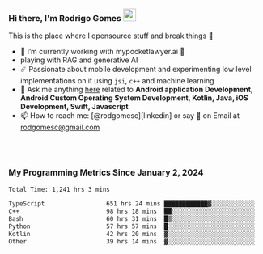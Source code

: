 
### Hi there, I'm Rodrigo Gomes <img src="https://media.giphy.com/media/hvRJCLFzcasrR4ia7z/giphy.gif" width="25px">
This is the place where I opensource stuff and break things 🤣
- 🔭 I’m currently working with mypocketlawyer.ai 💜
- playing with RAG and generative AI
- ☄️ Passionate about mobile development and experimenting low level implementations on it using `jsi`, `c++` and machine learning
- 💬 Ask me anything [here](https://github.com/rodgomesc/rodgomesc/issues) related to <b>Android application Development, Android Custom Operating System Development, Kotlin, Java, iOS Development, Swift, Javascript</b>
- 📫 How to reach me: [@rodgomesc][linkedin] or say 👋 on Email at [rodgomesc@gmail.com](mailto:rodgomesc@gmail.com)


<br/>

<!-- 
<picture>
  <img src="/github-metrics.svg" alt="Metrics">
</picture>
-->

</br>

### My Programming Metrics Since January 2, 2024 


<!--START_SECTION:waka-->

```txt
Total Time: 1,241 hrs 3 mins

TypeScript                 651 hrs 24 mins ████████████▓░░░░░░░░░░░░   50.88 %
C++                        98 hrs 18 mins  ██░░░░░░░░░░░░░░░░░░░░░░░   07.68 %
Bash                       60 hrs 31 mins  █▒░░░░░░░░░░░░░░░░░░░░░░░   04.73 %
Python                     57 hrs 57 mins  █░░░░░░░░░░░░░░░░░░░░░░░░   04.53 %
Kotlin                     42 hrs 20 mins  ▓░░░░░░░░░░░░░░░░░░░░░░░░   03.31 %
Other                      39 hrs 14 mins  ▓░░░░░░░░░░░░░░░░░░░░░░░░   03.07 %
```

<!--END_SECTION:waka-->
